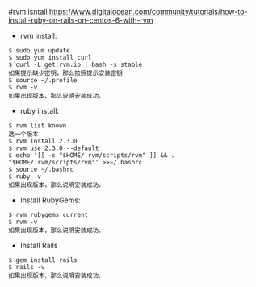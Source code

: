 #rvm isntall
https://www.digitalocean.com/community/tutorials/how-to-install-ruby-on-rails-on-centos-6-with-rvm

* rvm install:
```
$ sudo yum update
$ sudo yum install curl
$ curl -L get.rvm.io | bash -s stable
如果提示缺少密钥，那么按照提示安装密钥
$ source ~/.profile
$ rvm -v
如果出现版本，那么说明安装成功。
```
* ruby install:
```
$ rvm list known
选一个版本
$ rvm install 2.3.0
$ rvm use 2.3.0 --default
$ echo '[[ -s "$HOME/.rvm/scripts/rvm" ]] && . "$HOME/.rvm/scripts/rvm"' >>~/.bashrc
$ source ~/.bashrc
$ ruby -v
如果出现版本，那么说明安装成功。
```
* Install RubyGems:
```
$ rvm rubygems current
$ rvm -v
如果出现版本，那么说明安装成功。
```
* Install Rails
```
$ gem install rails
$ rails -v
如果出现版本，那么说明安装成功。
```




